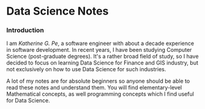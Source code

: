# Data Science Notes

### Introduction

I am *Katherine G. Pe*, a software engineer with about a decade experience in software development. In recent years, I have been studying Computer Science (post-graduate degrees). It's a rather broad field of study, so I have decided to focus on learning Data Science for Finance and GIS industry, but not exclusively on how to use Data Science for such industries.

A lot of my notes are for absolute beginners so anyone should be able to read these notes and understand them. You will find elementary-level Mathematical concepts, as well programming concepts which I find useful for Data Science.
